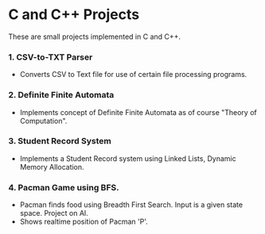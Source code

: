 # C and C++ Projects

These are small projects implemented in C and C++.

### 1. CSV-to-TXT Parser
- Converts CSV to Text file for use of certain file processing programs.

### 2. Definite Finite Automata
- Implements concept of Definite Finite Automata as of course "Theory of Computation".
 
### 3. Student Record System
- Implements a Student Record system using Linked Lists, Dynamic Memory Allocation.

### 4. Pacman Game using BFS.
- Pacman finds food using Breadth First Search. Input is a given state space. Project on AI.
- Shows realtime position of Pacman 'P'.
